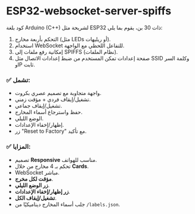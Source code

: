 # ESP32-websocket-server-spiffs
 كود بلغة Arduino (C++) لشريحة مثل ESP32 ذات 30 بن، يقوم بما يلي: 
 1. التحكم بأربعة مخارج (مثل LEDs أو ريليهات). 
 2. استخدام WebSocket للتفاعل اللحظي مع الواجهة. 
 3. إمكانية رفع ملفات إلى SPIFFS (نظام الملفات). 
 4. صفحة إعدادات تمكن المستخدم من ضبط إعدادات الاتصال مثل SSID وكلمة السر وIP ثابت. 

### ✅ تشمل:

- واجهة متجاوبة مع تصميم عصري بكروت.
- تشغيل/إيقاف فردي + مؤقت زمني.
- تشغيل/إيقاف جماعي.
- حفظ واسترجاع أسماء المخارج.
- الوضع الليلي.
- إظهار/إخفاء الإعدادات.
- زر "Reset to Factory" مع تأكيد.


### ✅ المزايا:

- تصميم **Responsive** مناسب للهواتف.
- تحكم بـ 4 مخارج من خلال **Cards**.
- WebSocket مباشر.
- **مؤقت لكل مخرج**.
- **زر الوضع الليلي**.
- **زر إظهار/إخفاء الإعدادات**.
- **تشغيل/إيقاف الكل**.
- جلب أسماء المخارج ديناميكيًا من `/labels.json`.